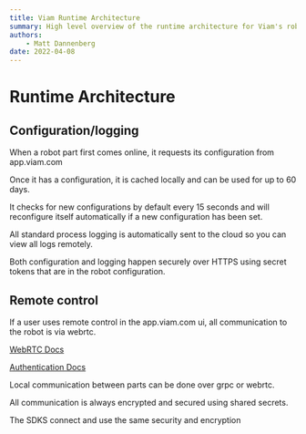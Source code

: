 ```yaml
---
title: Viam Runtime Architecture
summary: High level overview of the runtime architecture for Viam's robotics platform
authors:
    - Matt Dannenberg
date: 2022-04-08
---
```

# Runtime Architecture

## Configuration/logging
When a robot part first comes online, it requests its configuration from app.viam.com

Once it has a configuration, it is cached locally and can be used for up to 60 days.

It checks for new configurations by default every 15 seconds and will reconfigure itself automatically if a new configuration has been set.

All standard process logging is automatically sent to the cloud so you can view all logs remotely.

Both configuration and logging happen securely over HTTPS using secret tokens that are in the robot configuration.

## Remote control    

If a user uses remote control in the app.viam.com ui, all communication to the robot is via webrtc. 

[WebRTC Docs](https://pkg.go.dev/go.viam.com/utils@v0.0.3/rpc#hdr-Connection)

[Authentication Docs](authentication.md)

Local communication between parts can be done over grpc or webrtc.

All communication is always encrypted and secured using shared secrets.

The SDKS connect and use the same security and encryption
